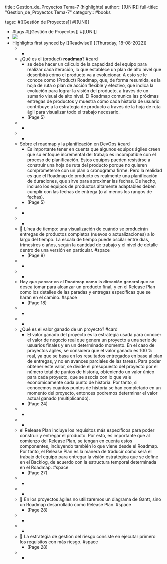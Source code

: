 title:: Gestion_de_Proyectos Tema-7 (highlights)
author:: [[UNIR]]
full-title:: "Gestion_de_Proyectos Tema-7"
category:: #books

tags:: #[[Gestión de Proyectos]] #[[UNI]]

- #tags #[[Gestión de Proyectos]] #[[UNI]]
- ![](https://readwise-assets.s3.amazonaws.com/media/uploaded_book_covers/profile_22942/8444039b-ff0c-4348-9d19-8eca2be7cf26.jpg)
- Highlights first synced by [[Readwise]] [[Thursday, 18-08-2022]]
	- -
	- ¿Qué es el (product) **roadmap**? #card
		- se debe hacer un cálculo de la capacidad del equipo para realizar cada iteración, lo que establece un plan de alto nivel que describirá cómo el producto va a evolucionar. A esto se le conoce como (Product) Roadmap, que, de forma resumida, es la hoja de ruta o plan de acción flexible y efectivo, que indica la evolución para lograr la visión del producto, a través de un sumario visual de alto nivel. El  Roadmap  comunica  las  próximas  entregas  de  productos  y  muestra  cómo  cada historia de usuario contribuye a la estrategia de producto a través de la hoja de ruta ágil  para  visualizar  todo  el  trabajo  necesario.
		- (Page 5)
	- -
	- -
	- Sobre el roadmap y la planificación en DevOps #card
		- Es  importante  tener  en  cuenta  que  algunos  equipos  ágiles  creen  que  su  enfoque incremental  del  trabajo  es  incompatible  con  el  proceso  de  planificación.  Estos equipos  pueden  resistirse  a  construir  una  hoja  de  ruta  del  producto  porque  no quieren comprometerse con un plan o cronograma firme. Pero la realidad es que el Roadmap de producto es realmente una planificación de duraciones, que sirve para aproximar  las  fechas.  De  hecho,  incluso  los  equipos  de  productos  altamente adaptables deben cumplir con las fechas de entrega (o al menos los rangos de fechas).
		- (Page 5)
	- -
	- -
	-   Línea  de  tiempo:  una  visualización  de  cuándo  se  producirán  entregas  de productos completos (nuevos o actualizaciones) a lo largo del tiempo. La escala de tiempo puede oscilar entre días, trimestres o años, según la cantidad de trabajo y el nivel de detalle dentro de una versión en particular. #space
		- (Page 9)
	- -
	- -
	- Hay que pensar en el Roadmap como la dirección general que se desea tomar para alcanzar un producto final, y en el Release Plan como los detalles de las paradas y entregas específicas que se harán en el camino. #space
		- (Page 18)
	- -
	- -
	- ¿Qué es el valor ganado de un proyecto? #card
		- El valor ganado del proyecto es la estrategia usada para conocer el valor de negocio real que genera un proyecto a una serie de usuarios finales y en un determinado momento. En el caso de proyectos ágiles, se considera que el valor ganado es 100 % real, ya que se basa en los resultados entregados en base al plan de entregas, y no en avances parciales de las tareas. Para poder obtener este valor, se divide el presupuesto del proyecto por el número total de puntos de historia, obteniendo un valor único para cada proyecto, que se asocia con lo que vale económicamente cada punto de historia. Por  tanto,  si  conocemos  cuántos  puntos  de  historia  se  han  completado  en  un momento  del  proyecto,  entonces  podremos  determinar  el  valor  actual  ganado (multiplicando).
		- (Page 24)
	- -
	- -
	- el  Release  Plan  incluye  los  requisitos  más  específicos  para  poder construir  y  entregar  el  producto.  Por  esto,  es  importante  que  al  comienzo  del Release Plan, se tengan en cuenta estos componentes, incluyendo también lo que viene desde el Roadmap. Por tanto, el Release Plan es la manera de traducir cómo será el trabajo del equipo para entregar la visión estratégica que se define en  el Backlog, de acuerdo con la estructura temporal determinada en el Roadmap. #space
		- (Page 27)
	- -
	- -
	-   En los proyectos ágiles no utilizaremos un diagrama de Gantt, sino un Roadmap desarrollado como Release Plan. #space
		- (Page 28)
	- -
	- -
	-   La estrategia de gestión del riesgo consiste en ejecutar primero los requisitos con más riesgo. #space
		- (Page 28)
	- -